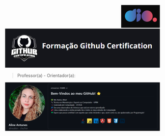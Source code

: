 <div align="right"><a href="https://dio.me/"><img src="./assets/icon_dio_single.png" alt="logo Digital Inovation One"></a></div>

<img src="./assets/icon_curso_github.png" alt="Icone da foramção curso GitHub da DIO">

>Professor(a) - Orientador(a): 
<img src="./assets/orientadora.png" alt="icone com os dados do professor e orientador do curso">

